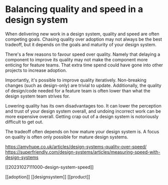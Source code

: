 # Balancing quality and speed in a design system

When delivering new work in a design system, quality and speed are often competing goals. Chasing quality over adoption may not always be the best tradeoff, but it depends on the goals and maturity of your design system.

There's a few reasons to favour speed over quality. Namely that delaying a component to improve its quality may not make the component more enticing for feature teams. That extra time spend could have gone into other projects to increase adoption.

Importantly, it's possible to improve quality iteratively. Non-breaking changes (such as design-only) are trivial to update. Additionally, the quality of design/code needed for a feature team is often lower than what the design system team strives for.

Lowering quality has its own disadvantages too. It can lower the perception and trust of your design system overall, and undoing incorrect work can be more expensive overall. Getting crap out of a design system is notoriously difficult to get out.

The tradeoff often depends on how mature your design system is. A focus on quality is often only possible for mature design systems.

https://amyhupe.co.uk/articles/design-systems-quality-over-speed/
https://superfriendly.com/design-systems/articles/measuring-speed-with-design-systems

[[20231027111000-design-system-speed]]

[[adoption]]
[[designsystem]]
[[product]]